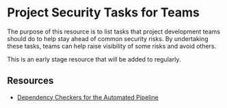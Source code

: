 # Project Security Tasks for Teams

The purpose of this resource is to list tasks that project development teams
should do to help stay ahead of common security risks. By undertaking these
tasks, teams can help raise visibility of some risks and avoid others.

This is an early stage resource that will be added to regularly.

## Resources

* [Dependency Checkers for the Automated Pipeline](tooling/dependencyChecker/README.md)
